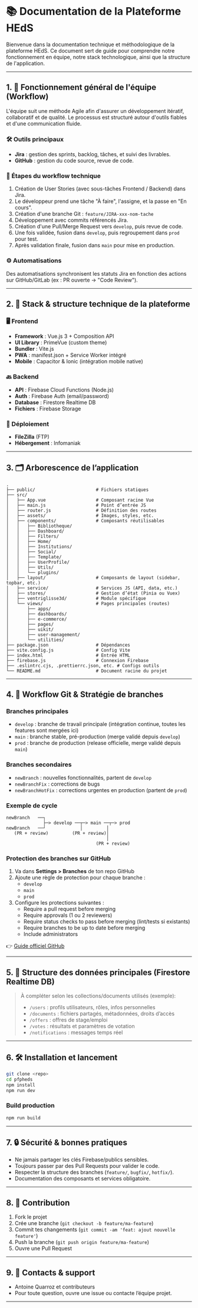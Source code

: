 # 📚 Documentation de la Plateforme HEdS

Bienvenue dans la documentation technique et méthodologique de la plateforme HEdS. Ce document sert de guide pour comprendre notre fonctionnement en équipe, notre stack technologique, ainsi que la structure de l'application.

---

## 1. 🚀 Fonctionnement général de l'équipe (Workflow)

L'équipe suit une méthode Agile afin d'assurer un développement itératif, collaboratif et de qualité. Le processus est structuré autour d'outils fiables et d'une communication fluide.

### 🛠️ Outils principaux

- **Jira** : gestion des sprints, backlog, tâches, et suivi des livrables.
- **GitHub** : gestion du code source, revue de code.

### 🔧 Étapes du workflow technique

1. Création de User Stories (avec sous-tâches Frontend / Backend) dans Jira.
2. Le développeur prend une tâche "À faire", l'assigne, et la passe en "En cours".
3. Création d'une branche Git : `feature/JIRA-xxx-nom-tache`
4. Développement avec commits référencés Jira.
5. Création d'une Pull/Merge Request vers `develop`, puis revue de code.
6. Une fois validée, fusion dans `develop`, puis regroupement dans `prod` pour test.
7. Après validation finale, fusion dans `main` pour mise en production.

### ⚙️ Automatisations

Des automatisations synchronisent les statuts Jira en fonction des actions sur GitHub/GitLab (ex : PR ouverte → "Code Review").

---

## 2. 🧱 Stack & structure technique de la plateforme

### 🖥️ Frontend

- **Framework** : Vue.js 3 + Composition API
- **UI Library** : PrimeVue (custom theme)
- **Bundler** : Vite.js
- **PWA** : manifest.json + Service Worker intégré
- **Mobile** : Capacitor & Ionic (intégration mobile native)

### 🔙 Backend

- **API** : Firebase Cloud Functions (Node.js)
- **Auth** : Firebase Auth (email/password)
- **Database** : Firestore Realtime DB
- **Fichiers** : Firebase Storage

### 🚀 Déploiement

- **FileZilla** (FTP)
- **Hébergement** : Infomaniak

---

## 3. 🗂️ Arborescence de l’application

```
.
├── public/                       # Fichiers statiques
├── src/
│   ├── App.vue                   # Composant racine Vue
│   ├── main.js                   # Point d’entrée JS
│   ├── router.js                 # Définition des routes
│   ├── assets/                   # Images, styles, etc.
│   ├── components/               # Composants réutilisables
│   │   ├── Bibliotheque/
│   │   ├── Dashboard/
│   │   ├── Filters/
│   │   ├── Home/
│   │   ├── Institutions/
│   │   ├── Social/
│   │   ├── Template/
│   │   ├── UserProfile/
│   │   ├── Utils/
│   │   └── plugins/
│   ├── layout/                   # Composants de layout (sidebar, topbar, etc.)
│   ├── service/                  # Services JS (API, data, etc.)
│   ├── stores/                   # Gestion d’état (Pinia ou Vuex)
│   ├── ventriglisse3d/           # Module spécifique
│   └── views/                    # Pages principales (routes)
│       ├── apps/
│       ├── dashboards/
│       ├── e-commerce/
│       ├── pages/
│       ├── uikit/
│       ├── user-management/
│       └── utilities/
├── package.json                  # Dépendances
├── vite.config.js                # Config Vite
├── index.html                    # Entrée HTML
├── firebase.js                   # Connexion Firebase
├── .eslintrc.cjs, .prettierrc.json, etc. # Configs outils
└── README.md                     # Document racine du projet
```

---

## 4. 🚦 Workflow Git & Stratégie de branches

### Branches principales

- `develop` : branche de travail principale (intégration continue, toutes les features sont mergées ici)
- `main` : branche stable, pré-production (merge validé depuis `develop`)
- `prod` : branche de production (release officielle, merge validé depuis `main`)

### Branches secondaires

- `newBranch` : nouvelles fonctionnalités, partent de `develop`
- `newBranchFix` : corrections de bugs
- `newBranchHotFix` : corrections urgentes en production (partent de `prod`)

### Exemple de cycle

```
newBranch   ──┐
              ├─> develop ──┬─> main ──┬─> prod
newBranch   ──┘             │         │
   (PR + review)         (PR + review)│
                                      │
                                  (PR + review)
```

### Protection des branches sur GitHub

1. Va dans **Settings > Branches** de ton repo GitHub
2. Ajoute une règle de protection pour chaque branche :
   - `develop`
   - `main`
   - `prod`
3. Configure les protections suivantes :
   - Require a pull request before merging
   - Require approvals (1 ou 2 reviewers)
   - Require status checks to pass before merging (lint/tests si existants)
   - Require branches to be up to date before merging
   - Include administrators

👉 [Guide officiel GitHub](https://docs.github.com/fr/repositories/configuring-branches-and-merges-in-your-repository/managing-branches-in-your-repository/configuring-protected-branches)

---

## 5. 🧩 Structure des données principales (Firestore Realtime DB)

> À compléter selon les collections/documents utilisés (exemple):
>
> - `/users` : profils utilisateurs, rôles, infos personnelles
> - `/documents` : fichiers partagés, métadonnées, droits d’accès
> - `/offers` : offres de stage/emploi
> - `/votes` : résultats et paramètres de votation
> - `/notifications` : messages temps réel

---

## 6. 🛠️ Installation et lancement

```bash
git clone <repo>
cd pfpheds
npm install
npm run dev
```

### Build production

```bash
npm run build
```

---

## 7. 🔒 Sécurité & bonnes pratiques

- Ne jamais partager les clés Firebase/publics sensibles.
- Toujours passer par des Pull Requests pour valider le code.
- Respecter la structure des branches (`feature/`, `bugfix/`, `hotfix/`).
- Documentation des composants et services obligatoire.

---

## 8. 🤝 Contribution

1. Fork le projet
2. Crée une branche (`git checkout -b feature/ma-feature`)
3. Commit tes changements (`git commit -am 'feat: ajout nouvelle feature'`)
4. Push la branche (`git push origin feature/ma-feature`)
5. Ouvre une Pull Request

---

## 9. 👤 Contacts & support

- Antoine Quarroz et contributeurs
- Pour toute question, ouvre une issue ou contacte l’équipe projet.

---